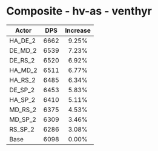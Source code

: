 # Composite - hv-as - venthyr
| Actor | DPS | Increase |
|---|:---:|:---:|
|HA_DE_2|6662|9.25%|
|DE_MD_2|6539|7.23%|
|DE_RS_2|6520|6.92%|
|HA_MD_2|6511|6.77%|
|HA_RS_2|6485|6.34%|
|DE_SP_2|6453|5.83%|
|HA_SP_2|6410|5.11%|
|MD_RS_2|6375|4.53%|
|MD_SP_2|6309|3.46%|
|RS_SP_2|6286|3.08%|
|Base|6098|0.00%|
